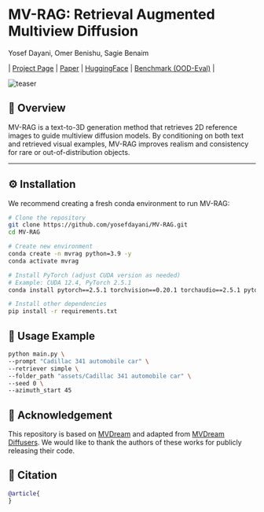 # MV-RAG: Retrieval Augmented Multiview Diffusion
Yosef Dayani, Omer Benishu, Sagie Benaim

| [Project Page](https://yosefdayani.github.io/MV-RAG/) | [Paper](https://arxiv.org/) | [HuggingFace]() | [Benchmark (OOD-Eval)]() |

![teaser](https://yosefdayani.github.io/MV-RAG/static/images/teaser.jpg)

## 📌 Overview
MV-RAG is a text-to-3D generation method that retrieves 2D reference images to guide multiview diffusion models. By conditioning on both text and retrieved visual examples, MV-RAG improves realism and consistency for rare or out-of-distribution objects.

---

## ⚙️ Installation

We recommend creating a fresh conda environment to run MV-RAG:

```bash
# Clone the repository
git clone https://github.com/yosefdayani/MV-RAG.git
cd MV-RAG

# Create new environment
conda create -n mvrag python=3.9 -y
conda activate mvrag

# Install PyTorch (adjust CUDA version as needed)
# Example: CUDA 12.4, PyTorch 2.5.1
conda install pytorch==2.5.1 torchvision==0.20.1 torchaudio==2.5.1 pytorch-cuda=12.4 -c pytorch -c nvidia

# Install other dependencies
pip install -r requirements.txt
```

## 🚀 Usage Example
```bash
python main.py \
--prompt "Cadillac 341 automobile car" \
--retriever simple \
--folder_path "assets/Cadillac 341 automobile car" \
--seed 0 \
--azimuth_start 45
```


## 🙌 Acknowledgement
This repository is based on [MVDream](https://github.com/bytedance/MVDream) and adapted from [MVDream Diffusers](https://github.com/ashawkey/mvdream_diffusers). We would like to thank the authors of these works for publicly releasing their code.

## 📖 Citation
``` bibtex
@article{
}
```